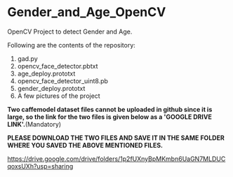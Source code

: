 # Gender_and_Age_OpenCV
OpenCV  Project to detect Gender and Age.

Following are the contents of the repository:

1. gad.py
2. opencv_face_detector.pbtxt
3. age_deploy.prototxt
4. opencv_face_detector_uint8.pb
5. gender_deploy.prototxt
6. A few pictures of the project

**Two caffemodel dataset files cannot be uploaded in github since it is large, so the link for the two files is given below as a 'GOOGLE DRIVE LINK'.**(Mandatory)

**PLEASE DOWNLOAD THE TWO FILES AND SAVE IT IN THE SAME FOLDER WHERE YOU SAVED THE ABOVE MENTIONED FILES.** 

https://drive.google.com/drive/folders/1p2fUXnyBpMKmbn6UaGN7MLDUCqoxsUXh?usp=sharing
